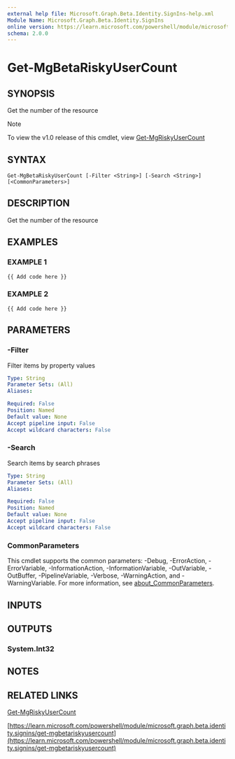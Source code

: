 ```yaml
---
external help file: Microsoft.Graph.Beta.Identity.SignIns-help.xml
Module Name: Microsoft.Graph.Beta.Identity.SignIns
online version: https://learn.microsoft.com/powershell/module/microsoft.graph.beta.identity.signins/get-mgbetariskyusercount
schema: 2.0.0
---
```


# Get-MgBetaRiskyUserCount

## SYNOPSIS
Get the number of the resource

> [!NOTE]
> To view the v1.0 release of this cmdlet, view [Get-MgRiskyUserCount](/powershell/module/Microsoft.Graph.Identity.SignIns/Get-MgRiskyUserCount?view=graph-powershell-1.0)

## SYNTAX

```
Get-MgBetaRiskyUserCount [-Filter <String>] [-Search <String>] [<CommonParameters>]
```

## DESCRIPTION
Get the number of the resource

## EXAMPLES

### EXAMPLE 1
```
{{ Add code here }}
```

### EXAMPLE 2
```
{{ Add code here }}
```

## PARAMETERS

### -Filter
Filter items by property values

```yaml
Type: String
Parameter Sets: (All)
Aliases:

Required: False
Position: Named
Default value: None
Accept pipeline input: False
Accept wildcard characters: False
```

### -Search
Search items by search phrases

```yaml
Type: String
Parameter Sets: (All)
Aliases:

Required: False
Position: Named
Default value: None
Accept pipeline input: False
Accept wildcard characters: False
```

### CommonParameters
This cmdlet supports the common parameters: -Debug, -ErrorAction, -ErrorVariable, -InformationAction, -InformationVariable, -OutVariable, -OutBuffer, -PipelineVariable, -Verbose, -WarningAction, and -WarningVariable. For more information, see [about_CommonParameters](http://go.microsoft.com/fwlink/?LinkID=113216).

## INPUTS

## OUTPUTS

### System.Int32
## NOTES

## RELATED LINKS
[Get-MgRiskyUserCount](/powershell/module/Microsoft.Graph.Identity.SignIns/Get-MgRiskyUserCount?view=graph-powershell-1.0)

[https://learn.microsoft.com/powershell/module/microsoft.graph.beta.identity.signins/get-mgbetariskyusercount](https://learn.microsoft.com/powershell/module/microsoft.graph.beta.identity.signins/get-mgbetariskyusercount)

